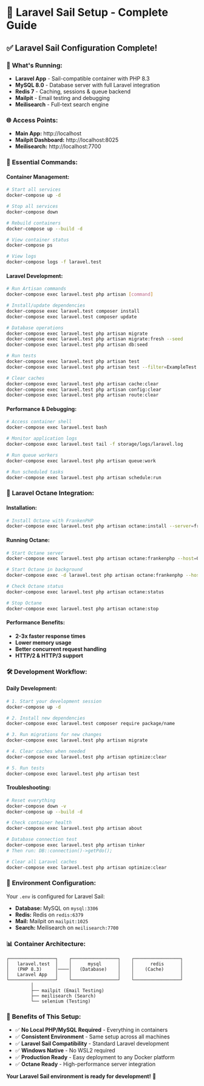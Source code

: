 # 🚀 Laravel Sail Setup - Complete Guide

## ✅ **Laravel Sail Configuration Complete!**

### 🐳 **What's Running:**
- **Laravel App** - Sail-compatible container with PHP 8.3
- **MySQL 8.0** - Database server with full Laravel integration
- **Redis 7** - Caching, sessions & queue backend
- **Mailpit** - Email testing and debugging
- **Meilisearch** - Full-text search engine

### 🌐 **Access Points:**
- **Main App:** http://localhost
- **Mailpit Dashboard:** http://localhost:8025
- **Meilisearch:** http://localhost:7700

### 🔧 **Essential Commands:**

#### **Container Management:**
```bash
# Start all services
docker-compose up -d

# Stop all services
docker-compose down

# Rebuild containers
docker-compose up --build -d

# View container status
docker-compose ps

# View logs
docker-compose logs -f laravel.test
```

#### **Laravel Development:**
```bash
# Run Artisan commands
docker-compose exec laravel.test php artisan [command]

# Install/update dependencies
docker-compose exec laravel.test composer install
docker-compose exec laravel.test composer update

# Database operations
docker-compose exec laravel.test php artisan migrate
docker-compose exec laravel.test php artisan migrate:fresh --seed
docker-compose exec laravel.test php artisan db:seed

# Run tests
docker-compose exec laravel.test php artisan test
docker-compose exec laravel.test php artisan test --filter=ExampleTest

# Clear caches
docker-compose exec laravel.test php artisan cache:clear
docker-compose exec laravel.test php artisan config:clear
docker-compose exec laravel.test php artisan route:clear
```

#### **Performance & Debugging:**
```bash
# Access container shell
docker-compose exec laravel.test bash

# Monitor application logs
docker-compose exec laravel.test tail -f storage/logs/laravel.log

# Run queue workers
docker-compose exec laravel.test php artisan queue:work

# Run scheduled tasks
docker-compose exec laravel.test php artisan schedule:run
```

### 🚀 **Laravel Octane Integration:**

#### **Installation:**
```bash
# Install Octane with FrankenPHP
docker-compose exec laravel.test php artisan octane:install --server=frankenphp --no-interaction
```

#### **Running Octane:**
```bash
# Start Octane server
docker-compose exec laravel.test php artisan octane:frankenphp --host=0.0.0.0 --port=80

# Start Octane in background
docker-compose exec -d laravel.test php artisan octane:frankenphp --host=0.0.0.0 --port=80

# Check Octane status
docker-compose exec laravel.test php artisan octane:status

# Stop Octane
docker-compose exec laravel.test php artisan octane:stop
```

#### **Performance Benefits:**
- **2-3x faster response times**
- **Lower memory usage**
- **Better concurrent request handling**
- **HTTP/2 & HTTP/3 support**

### 🛠 **Development Workflow:**

#### **Daily Development:**
```bash
# 1. Start your development session
docker-compose up -d

# 2. Install new dependencies
docker-compose exec laravel.test composer require package/name

# 3. Run migrations for new changes
docker-compose exec laravel.test php artisan migrate

# 4. Clear caches when needed
docker-compose exec laravel.test php artisan optimize:clear

# 5. Run tests
docker-compose exec laravel.test php artisan test
```

#### **Troubleshooting:**
```bash
# Reset everything
docker-compose down -v
docker-compose up --build -d

# Check container health
docker-compose exec laravel.test php artisan about

# Database connection test
docker-compose exec laravel.test php artisan tinker
# Then run: DB::connection()->getPdo();

# Clear all Laravel caches
docker-compose exec laravel.test php artisan optimize:clear
```

### 🎯 **Environment Configuration:**

Your `.env` is configured for Laravel Sail:
- **Database:** MySQL on `mysql:3306`
- **Redis:** Redis on `redis:6379`
- **Mail:** Mailpit on `mailpit:1025`
- **Search:** Meilisearch on `meilisearch:7700`

### 📊 **Container Architecture:**
```
┌─────────────────┐    ┌─────────────────┐    ┌─────────────────┐
│   laravel.test  │    │      mysql      │    │      redis      │
│   (PHP 8.3)     │────│   (Database)    │    │    (Cache)      │
│   Laravel App   │    │                 │    │                 │
└─────────────────┘    └─────────────────┘    └─────────────────┘
         │
         ├── mailpit (Email Testing)
         ├── meilisearch (Search)
         └── selenium (Testing)
```

### 🎉 **Benefits of This Setup:**
- ✅ **No Local PHP/MySQL Required** - Everything in containers
- ✅ **Consistent Environment** - Same setup across all machines
- ✅ **Laravel Sail Compatibility** - Standard Laravel development
- ✅ **Windows Native** - No WSL2 required
- ✅ **Production Ready** - Easy deployment to any Docker platform
- ✅ **Octane Ready** - High-performance server integration

**Your Laravel Sail environment is ready for development!** 🚀